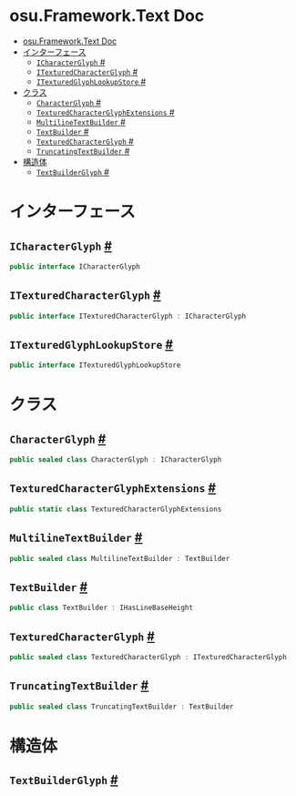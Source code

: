 # osu.Framework.Text Doc
- [osu.Framework.Text Doc](#osuframeworktext-doc)
- [インターフェース](#インターフェース)
  - [`ICharacterGlyph` #](#icharacterglyph-)
  - [`ITexturedCharacterGlyph` #](#itexturedcharacterglyph-)
  - [`ITexturedGlyphLookupStore` #](#itexturedglyphlookupstore-)
- [クラス](#クラス)
  - [`CharacterGlyph` #](#characterglyph-)
  - [`TexturedCharacterGlyphExtensions` #](#texturedcharacterglyphextensions-)
  - [`MultilineTextBuilder` #](#multilinetextbuilder-)
  - [`TextBuilder` #](#textbuilder-)
  - [`TexturedCharacterGlyph` #](#texturedcharacterglyph-)
  - [`TruncatingTextBuilder` #](#truncatingtextbuilder-)
- [構造体](#構造体)
  - [`TextBuilderGlyph` #](#textbuilderglyph-)

# インターフェース
## `ICharacterGlyph` [#](https://github.com/ppy/osu-framework/blob/master/osu.Framework/Text/ICharacterGlyph.cs#L9)
```csharp
public interface ICharacterGlyph
```

## `ITexturedCharacterGlyph` [#](https://github.com/ppy/osu-framework/blob/master/osu.Framework/Text/ITexturedCharacterGlyph.cs#L11)
```csharp
public interface ITexturedCharacterGlyph : ICharacterGlyph
```

## `ITexturedGlyphLookupStore` [#](https://github.com/ppy/osu-framework/blob/master/osu.Framework/Text/ITexturedGlyphLookupStore.cs#L8)
```csharp
public interface ITexturedGlyphLookupStore
```

# クラス
## `CharacterGlyph` [#](https://github.com/ppy/osu-framework/blob/master/osu.Framework/Text/CharacterGlyph.cs#L12)
```csharp
public sealed class CharacterGlyph : ICharacterGlyph
```

## `TexturedCharacterGlyphExtensions` [#](https://github.com/ppy/osu-framework/blob/master/osu.Framework/Text/ITexturedCharacterGlyph.cs#L29)
```csharp
public static class TexturedCharacterGlyphExtensions
```

## `MultilineTextBuilder` [#](https://github.com/ppy/osu-framework/blob/master/osu.Framework/Text/MultilineTextBuilder.cs#L12)
```csharp
public sealed class MultilineTextBuilder : TextBuilder
```

## `TextBuilder` [#](https://github.com/ppy/osu-framework/blob/master/osu.Framework/Text/TextBuilder.cs#L18)
```csharp
public class TextBuilder : IHasLineBaseHeight
```

## `TexturedCharacterGlyph` [#](https://github.com/ppy/osu-framework/blob/master/osu.Framework/Text/TexturedCharacterGlyph.cs#L9)
```csharp
public sealed class TexturedCharacterGlyph : ITexturedCharacterGlyph
```

## `TruncatingTextBuilder` [#](https://github.com/ppy/osu-framework/blob/master/osu.Framework/Text/TruncatingTextBuilder.cs#L12)
```csharp
public sealed class TruncatingTextBuilder : TextBuilder
```

# 構造体
## `TextBuilderGlyph` [#](https://github.com/ppy/osu-framework/blob/master/osu.Framework/Text/TextBuilderGlyph.cs#L13)
```csharp

```